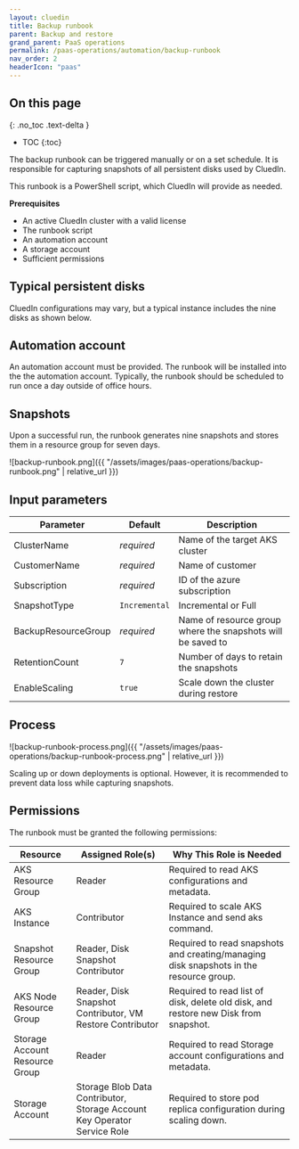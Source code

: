 ```yaml
---
layout: cluedin
title: Backup runbook
parent: Backup and restore
grand_parent: PaaS operations
permalink: /paas-operations/automation/backup-runbook
nav_order: 2
headerIcon: "paas"
---
```

## On this page
{: .no_toc .text-delta }
- TOC
{:toc}

The backup runbook can be triggered manually or on a set schedule. It is responsible for capturing snapshots of all persistent disks used by CluedIn.

This runbook is a PowerShell script, which CluedIn will provide as needed.

**Prerequisites**

- An active CluedIn cluster with a valid license
- The runbook script
- An automation account
- A storage account
- Sufficient permissions

## Typical persistent disks

CluedIn configurations may vary, but a typical instance includes the nine disks as shown below.

## Automation account

An automation account must be provided. The runbook will be installed into the the automation account. Typically, the runbook should be scheduled to run once a day outside of office hours.

## Snapshots

Upon a successful run, the runbook generates nine snapshots and stores them in a resource group for seven days.

![backup-runbook.png]({{ "/assets/images/paas-operations/backup-runbook.png" | relative_url }})

## Input parameters

| Parameter | Default | Description |
|--|--|--|
| ClusterName | _required_ | Name of the target AKS cluster |
| CustomerName | _required_ | Name of customer |
| Subscription | _required_ | ID of the azure subscription |
| SnapshotType | `Incremental` | Incremental or Full |
| BackupResourceGroup | _required_ | Name of resource group where the snapshots will be saved to |
| RetentionCount | `7` | Number of days to retain the snapshots |
| EnableScaling | `true` | Scale down the cluster during restore |

## Process

![backup-runbook-process.png]({{ "/assets/images/paas-operations/backup-runbook-process.png" | relative_url }})

Scaling up or down deployments is optional. However, it is recommended to prevent data loss while capturing snapshots.

## Permissions

The runbook must be granted the following permissions:

| Resource                     | Assigned Role(s)                                             | Why This Role is Needed                                                                 |
|------------------------------|--------------------------------------------------------------|-----------------------------------------------------------------------------------------|
| AKS Resource Group           | Reader                                                       | Required to read AKS configurations and metadata.                                        |
| AKS Instance                 | Contributor                                                  | Required to scale AKS Instance and send aks command.                                     |
| Snapshot Resource Group      | Reader, Disk Snapshot Contributor                           | Required to read snapshots and creating/managing disk snapshots in the resource group.   |
| AKS Node Resource Group      | Reader, Disk Snapshot Contributor, VM Restore Contributor    | Required to read list of disk, delete old disk, and restore new Disk from snapshot.      |
| Storage Account Resource Group | Reader                                                     | Required to read Storage account configurations and metadata.                            |
| Storage Account              | Storage Blob Data Contributor, Storage Account Key Operator Service Role | Required to store pod replica configuration during scaling down. |
